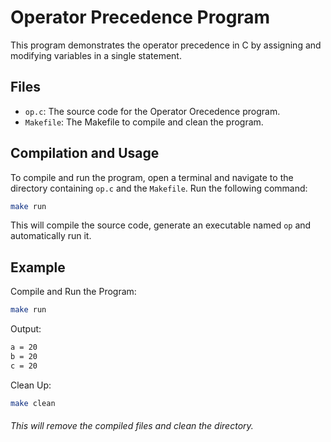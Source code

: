 # Operator Precedence Program

This program demonstrates the operator precedence in C by assigning and modifying variables in a single statement.

## Files

- `op.c`: The source code for the Operator Orecedence program.
- `Makefile`: The Makefile to compile and clean the program.

## Compilation and Usage

To compile and run the program, open a terminal and navigate to the directory containing `op.c` and the `Makefile`. Run the following command:

```sh
make run
```

This will compile the source code, generate an executable named `op` and automatically run it.

## Example

Compile and Run the Program:

```sh
make run
```

Output:

```sh
a = 20
b = 20
c = 20
```

Clean Up:

```sh
make clean
```

###### This will remove the compiled files and clean the directory.